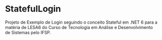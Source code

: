 # StatefulLogin
Projeto de Exemplo de Login seguindo o conceito Stateful em .NET 6 para a matéria de LESA6 do Curso de Tecnologia em Análise e Desenvolvimento de Sistemas pelo IFSP.
